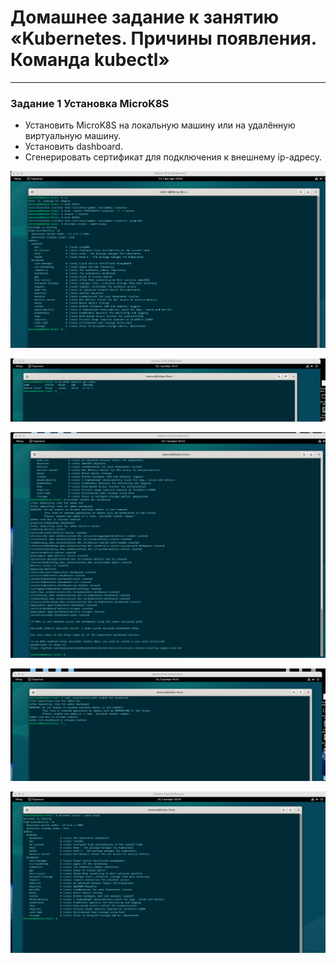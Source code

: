 # Домашнее задание к занятию «Kubernetes. Причины появления. Команда kubectl»

---

### Задание 1 Установка MicroK8S

- Установить MicroK8S на локальную машину или на удалённую виртуальную машину.     
- Установить dashboard.   
- Сгенерировать сертификат для подключения к внешнему ip-адресу.


![image](https://github.com/Byzgaev-I/Kubernetes_kubectl/blob/main/1.png)

![image](https://github.com/Byzgaev-I/Kubernetes_kubectl/blob/main/1-1.png)


![image](https://github.com/Byzgaev-I/Kubernetes_kubectl/blob/main/2%20dashboard.png)

![image](https://github.com/Byzgaev-I/Kubernetes_kubectl/blob/main/3.png) 

![image](https://github.com/Byzgaev-I/Kubernetes_kubectl/blob/main/4.png) 








































